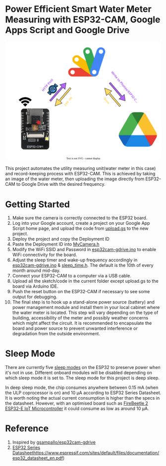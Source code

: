 # Power Efficient Smart Water Meter Measuring with ESP32-CAM, Google Apps Script and Google Drive

<p align="center">
    <a href="assets/esp32-cam.drawio.svg">
        <img src="assets/esp32-cam.drawio.svg" width = 700/ height=auto>
    </a>
</p>

This project automates the utility measuring unit(water meter in this case) and record-keeping process with ESP32-CAM. This is achieved by taking an image of the water meter, then uploading the image directly from ESP32-CAM to Google Drive with the desired frequency.

# Getting Started
1. Make sure the camera is correctly connected to the ESP32 board.
3. Log into your Google account, create a project on your Google App Script home page, and upload the code from [upload.gs](/upload.gs) to the new project.
4. Deploy the project and copy the Deployment ID
5. Paste the Deployment ID into [MyCamera.h](/MyCamera.h)
6. Modify the WiFi SSID and Password in [esp32cam-gdrive.ino](/esp32cam-gdrive.ino) to enable WiFi connectivity for the board.
7. Adjust the sleep timer and wake-up frequency accordingly in [esp32cam-gdrive.ino](/esp32cam-gdrive.ino) & [sleep_time.h](/sleep_time.h). The default is the 10th of every month around mid-day.
8. Connect your ESP32-CAM to a computer via a USB cable.
9. Upload all the sketch/code in the current folder except upload.gs to the board via Arduino IDE.
10. Push the reset button on the ESP32-CAM if necessary to see some output for debugging.
11. The final step is to hook up a stand-alone power source (battery) and power management module and install them in your local cabinet where the water meter is located. This step will vary depending on the type of building, accessibility of the meter and possibly weather concerns which might affect the circuit. It is recommended to encapsulate the board and power source to prevent unwanted interference or degradation from the outside environment.

# Sleep Mode
There are currently five [sleep modes](https://lastminuteengineers.com/esp32-sleep-modes-power-consumption/) on the ESP32 to preserve power when it's not in use. Different onboard modules will be disabled depending on which sleep mode it is set to. The sleep mode for this project is deep sleep. 

In deep sleep mode, the chip consumes anywhere between 0.15 mA (when the ULP coprocessor is on) and 10 µA according to ESP32 Series Datasheet. It is worth noting the actual current consumption is higher than the specs in the datasheet. However, with an optimised board such as [FireBeetle 2 ESP32-E IoT Microcontroller](https://www.dfrobot.com/product-2195.html) it could consume as low as around 10 µA.

# Reference
1. Inspired by [gsampallo/esp32cam-gdrive](https://github.com/gsampallo/esp32cam-gdrive)
2. [ESP32 Series Datasheet](https://www.espressif.com/sites/default/files/documentation/esp32_datasheet_en.pdf)https://www.espressif.com/sites/default/files/documentation/esp32_datasheet_en.pdf)
